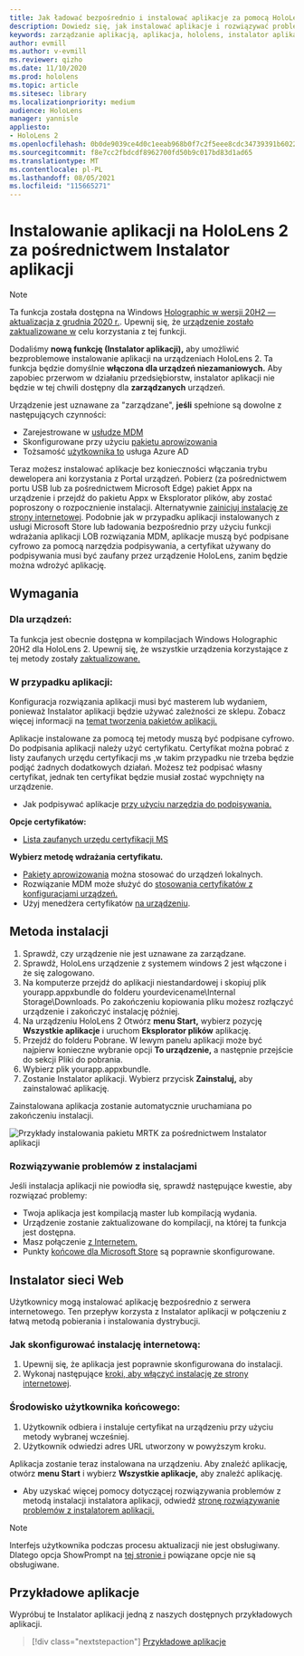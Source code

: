 ```yaml
---
title: Jak ładować bezpośrednio i instalować aplikacje za pomocą HoloLens 2 Instalator aplikacji
description: Dowiedz się, jak instalować aplikacje i rozwiązywać problemy z aplikacjami za pomocą instalatora aplikacji oraz ładować bezpośrednio i instalować aplikacje za pośrednictwem interfejsu użytkownika.
keywords: zarządzanie aplikacją, aplikacja, hololens, instalator aplikacji
author: evmill
ms.author: v-evmill
ms.reviewer: qizho
ms.date: 11/10/2020
ms.prod: hololens
ms.topic: article
ms.sitesec: library
ms.localizationpriority: medium
audience: HoloLens
manager: yannisle
appliesto:
- HoloLens 2
ms.openlocfilehash: 0b0de9039ce4d0c1eeab968b0f7c2f5eee8cdc34739391b6022b409325955350
ms.sourcegitcommit: f8e7cc2fbdcdf8962700fd50b9c017bd83d1ad65
ms.translationtype: MT
ms.contentlocale: pl-PL
ms.lasthandoff: 08/05/2021
ms.locfileid: "115665271"
---
```

# <a name="install-apps-on-hololens-2-via-app-installer"></a>Instalowanie aplikacji na HoloLens 2 za pośrednictwem Instalator aplikacji

> [!NOTE]
> Ta funkcja została dostępna na Windows [Holographic w wersji 20H2 — aktualizacja z grudnia 2020 r.](hololens-release-notes.md). Upewnij się, że [urządzenie zostało zaktualizowane w](hololens-update-hololens.md) celu korzystania z tej funkcji.

Dodaliśmy **nową funkcję (Instalator aplikacji),** aby umożliwić bezproblemowe instalowanie aplikacji na urządzeniach HoloLens 2. Ta funkcja będzie domyślnie **włączona dla urządzeń niezamaniowych.** Aby zapobiec przerwom w działaniu przedsiębiorstw, instalator aplikacji nie będzie w tej chwili dostępny dla **zarządzanych** urządzeń.  

Urządzenie jest uznawane za "zarządzane", **jeśli** spełnione są dowolne z następujących czynności:

- Zarejestrowane w [usłudze MDM](hololens-enroll-mdm.md)
- Skonfigurowane przy użyciu [pakietu aprowizowania](hololens-provisioning.md)
- Tożsamość [użytkownika to](hololens-identity.md) usługa Azure AD

Teraz możesz instalować aplikacje bez konieczności włączania trybu dewelopera ani korzystania z Portal urządzeń.  Pobierz (za pośrednictwem portu USB lub za pośrednictwem Microsoft Edge) pakiet Appx na urządzenie i przejdź do pakietu Appx w Eksplorator plików, aby zostać poproszony o rozpocznienie instalacji.  Alternatywnie [zainicjuj instalację ze strony internetowej](/windows/msix/app-installer/installing-windows10-apps-web). Podobnie jak w przypadku aplikacji instalowanych z usługi Microsoft Store lub ładowania bezpośrednio przy użyciu funkcji wdrażania aplikacji [](/windows/win32/appxpkg/how-to-sign-a-package-using-signtool) LOB [](/windows/win32/appxpkg/how-to-sign-a-package-using-signtool#security-considerations) rozwiązania MDM, aplikacje muszą być podpisane cyfrowo za pomocą narzędzia podpisywania, a certyfikat używany do podpisywania musi być zaufany przez urządzenie HoloLens, zanim będzie można wdrożyć aplikację.

## <a name="requirements"></a>Wymagania

### <a name="for-your-devices"></a>Dla urządzeń:

Ta funkcja jest obecnie dostępna w kompilacjach Windows Holographic 20H2 dla HoloLens 2. Upewnij się, że wszystkie urządzenia korzystające z tej metody zostały [zaktualizowane.](hololens-update-hololens.md)

### <a name="for-your-apps"></a>W przypadku aplikacji:

Konfiguracja rozwiązania aplikacji musi być  masterem lub wydaniem, ponieważ Instalator aplikacji będzie używać zależności ze sklepu.  Zobacz więcej informacji na [temat tworzenia pakietów aplikacji.](/windows/msix/app-installer/create-appinstallerfile-vs)

Aplikacje instalowane za pomocą tej metody muszą być podpisane cyfrowo. Do podpisania aplikacji należy użyć certyfikatu. Certyfikat można pobrać z listy zaufanych urzędu certyfikacji ms [,](https://ccadb-public.secure.force.com/microsoft/IncludedCACertificateReportForMSFT)w takim przypadku nie trzeba będzie podjąć żadnych dodatkowych działań. Możesz też podpisać własny certyfikat, jednak ten certyfikat będzie musiał zostać wypchnięty na urządzenie.

- Jak podpisywać aplikacje [przy użyciu narzędzia do podpisywania.](/windows/win32/appxpkg/how-to-sign-a-package-using-signtool)

**Opcje certyfikatów:**

- [Lista zaufanych urzędu certyfikacji MS](https://ccadb-public.secure.force.com/microsoft/IncludedCACertificateReportForMSFT)

**Wybierz metodę wdrażania certyfikatu.**

- [Pakiety aprowizowania](hololens-provisioning.md) można stosować do urządzeń lokalnych.
- Rozwiązanie MDM może służyć do [stosowania certyfikatów z konfiguracjami urządzeń.](/mem/intune/protect/certificates-configure)
- Użyj menedżera certyfikatów [na urządzeniu](certificate-manager.md).

## <a name="installation-method"></a>Metoda instalacji

1. Sprawdź, czy urządzenie nie jest uznawane za zarządzane.
1. Sprawdź, HoloLens urządzenie z systemem windows 2 jest włączone i że się zalogowano.
1. Na komputerze przejdź do aplikacji niestandardowej i skopiuj plik yourapp.appxbundle do folderu yourdevicename\Internal Storage\Downloads.
    Po zakończeniu kopiowania pliku możesz rozłączyć urządzenie i zakończyć instalację później.
1. Na urządzeniu HoloLens 2 Otwórz **menu Start,** wybierz pozycję **Wszystkie aplikacje** i uruchom **Eksplorator plików** aplikację.
1. Przejdź do folderu Pobrane. W lewym panelu aplikacji może być najpierw konieczne wybranie opcji **To urządzenie,** a następnie przejście do sekcji Pliki do pobrania.
1. Wybierz plik yourapp.appxbundle.
1. Zostanie Instalator aplikacji. Wybierz przycisk **Zainstaluj,** aby zainstalować aplikację.

Zainstalowana aplikacja zostanie automatycznie uruchamiana po zakończeniu instalacji.

![Przykłady instalowania pakietu MRTK za pośrednictwem Instalator aplikacji](images/hololens-app-installer-picture.jpg)

### <a name="troubleshooting-installs"></a>Rozwiązywanie problemów z instalacjami

Jeśli instalacja aplikacji nie powiodła się, sprawdź następujące kwestie, aby rozwiązać problemy:

- Twoja aplikacja jest kompilacją master lub kompilacją wydania.
- Urządzenie zostanie zaktualizowane do kompilacji, na której ta funkcja jest dostępna.
- Masz połączenie [z Internetem.](hololens-network.md)
- Punkty [końcowe dla Microsoft Store](hololens-offline.md) są poprawnie skonfigurowane.  

## <a name="web-installer"></a>Instalator sieci Web

Użytkownicy mogą instalować aplikację bezpośrednio z serwera internetowego. Ten przepływ korzysta z Instalator aplikacji w połączeniu z łatwą metodą pobierania i instalowania dystrybucji.

### <a name="how-to-set-up-web-install"></a>Jak skonfigurować instalację internetową:

1. Upewnij się, że aplikacja jest poprawnie skonfigurowana do instalacji.
1. Wykonaj następujące [kroki, aby włączyć instalację ze strony internetowej](/windows/msix/app-installer/installing-windows10-apps-web#how-to-enable-this-on-a-webpage).

### <a name="end-user-experience"></a>Środowisko użytkownika końcowego:

1. Użytkownik odbiera i instaluje certyfikat na urządzeniu przy użyciu metody wybranej wcześniej.
1. Użytkownik odwiedzi adres URL utworzony w powyższym kroku.

Aplikacja zostanie teraz instalowana na urządzeniu. Aby znaleźć aplikację, otwórz **menu Start** i wybierz **Wszystkie aplikacje,** aby znaleźć aplikację.

- Aby uzyskać więcej pomocy dotyczącej rozwiązywania problemów z metodą instalacji instalatora aplikacji, odwiedź [stronę rozwiązywanie problemów z instalatorem aplikacji.](/windows/msix/app-installer/troubleshoot-appinstaller-issues)

> [!NOTE]
> Interfejs użytkownika podczas procesu aktualizacji nie jest obsługiwany. Dlatego opcja ShowPrompt na [tej stronie i](/windows/msix/app-installer/update-settings) powiązane opcje nie są obsługiwane.

## <a name="sample-apps"></a>Przykładowe aplikacje

Wypróbuj te Instalator aplikacji jedną z naszych dostępnych przykładowych aplikacji. 
> [!div class="nextstepaction"]
> [Przykładowe aplikacje](/windows/mixed-reality/develop/features-and-samples)
